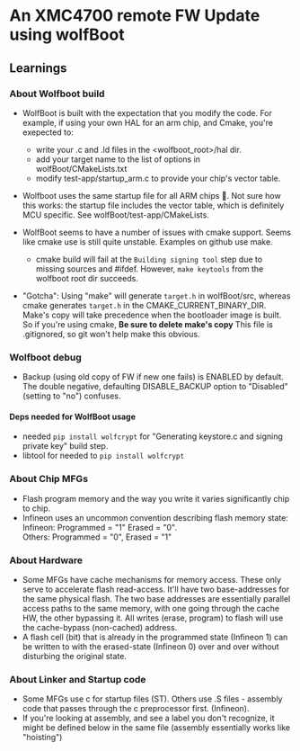 # An XMC4700 remote FW Update using wolfBoot

## Learnings

### About Wolfboot build
- WolfBoot is built with the expectation that you modify the code.  For example, if using your own HAL for an arm chip, and Cmake, you're exepected to:
  - write your .c and .ld files in the <wolfboot_root>/hal dir.
  - add your target name to the list of options in wolfBoot/CMakeLists.txt
  - modify test-app/startup_arm.c to provide your chip's vector table.

- Wolfboot uses the same startup file for all ARM chips 🤔. Not sure how this works: the startup file includes the vector table, which is definitely MCU specific. See wolfBoot/test-app/CMakeLists.
- WolfBoot seems to have a number of issues with cmake support.  Seems like cmake use is still quite unstable.  Examples on github use make. 
  - cmake build will fail at the `Building signing tool` step due to missing sources and #ifdef.  However, `make keytools` from the wolfboot root dir succeeds.

- "Gotcha": Using "make" will generate `target.h` in wolfBoot/src, whereas cmake generates `target.h` in the CMAKE_CURRENT_BINARY_DIR.  Make's copy will take precedence when the bootloader image is built.  So if you're using cmake, **Be sure to delete make's copy** This file is .gitignored, so git won't help make this obvious. 

### Wolfboot debug
- Backup (using old copy of FW if new one fails) is ENABLED by default.  The double negative, defaulting DISABLE_BACKUP option to "Disabled" (setting to "no") confuses.

#### Deps needed for WolfBoot usage
- needed `pip install wolfcrypt` for "Generating keystore.c and signing private key" build step. 
- libtool for needed to `pip install wolfcrypt`

### About Chip MFGs
- Flash program memory and the way you write it varies significantly chip to chip.
- Infineon uses an uncommon convention describing flash memory state: 
  Infineon: Programmed = "1"  Erased = "0".  
  Others: Programmed = "0", Erased = "1"

### About Hardware
- Some MFGs have cache mechanisms for memory access.  These only serve to accelerate flash read-access.  It'll have two base-addresses for the same physical flash.  The two base addresses are essentially parallel access paths to the same memory, with one going through the cache HW, the other bypassing it.  All writes (erase, program) to flash will use the cache-bypass (non-cached) address.
- A flash cell (bit) that is already in the programmed state (Infineon 1) can be written to with the erased-state (Infineon 0) over and over without disturbing the original state. 

### About Linker and Startup code
- Some MFGs use c for startup files (ST).  Others use .S files - assembly code that passes through the c preprocessor first.  (Infineon).
- If you're looking at assembly, and see a label you don't recognize, it might be defined below in the same file (assembly essentially works like "hoisting")